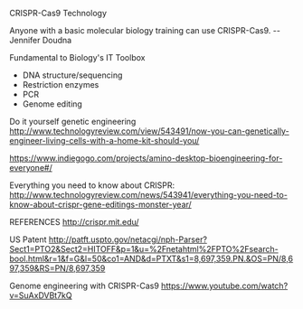 CRISPR-Cas9 Technology

Anyone with a basic molecular biology training can use CRISPR-Cas9. -- Jennifer Doudna

Fundamental to Biology's IT Toolbox
* DNA structure/sequencing
* Restriction enzymes
* PCR
* Genome editing


Do it yourself genetic engineering
http://www.technologyreview.com/view/543491/now-you-can-genetically-engineer-living-cells-with-a-home-kit-should-you/

https://www.indiegogo.com/projects/amino-desktop-bioengineering-for-everyone#/




Everything you need to know about CRISPR:
  http://www.technologyreview.com/news/543941/everything-you-need-to-know-about-crispr-gene-editings-monster-year/


REFERENCES
http://crispr.mit.edu/

US Patent
http://patft.uspto.gov/netacgi/nph-Parser?Sect1=PTO2&Sect2=HITOFF&p=1&u=%2Fnetahtml%2FPTO%2Fsearch-bool.html&r=1&f=G&l=50&co1=AND&d=PTXT&s1=8,697,359.PN.&OS=PN/8,697,359&RS=PN/8,697,359

Genome engineering with CRISPR-Cas9
https://www.youtube.com/watch?v=SuAxDVBt7kQ
